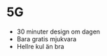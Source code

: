 5G
=============================
* 30 minuter design om dagen
* Bara gratis mjukvara
* Hellre kul än bra
